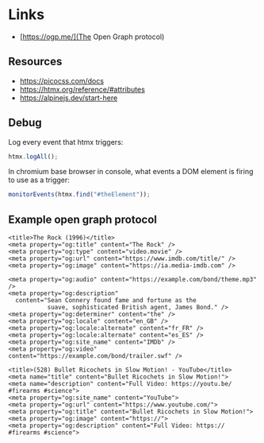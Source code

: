 # Links

- [https://ogp.me/](The Open Graph protocol)


## Resources

- https://picocss.com/docs
- https://htmx.org/reference/#attributes
- https://alpinejs.dev/start-here


## Debug

Log every event that htmx triggers:

```javascript
htmx.logAll();
```

In chromium base browser in console, what events 
a DOM element is firing to use as a trigger:

```javascript
monitorEvents(htmx.find("#theElement"));
```


## Example open graph protocol

```
<title>The Rock (1996)</title>
<meta property="og:title" content="The Rock" />
<meta property="og:type" content="video.movie" />
<meta property="og:url" content="https://www.imdb.com/title/" />
<meta property="og:image" content="https://ia.media-imdb.com" />

<meta property="og:audio" content="https://example.com/bond/theme.mp3" />
<meta property="og:description" 
  content="Sean Connery found fame and fortune as the
           suave, sophisticated British agent, James Bond." />
<meta property="og:determiner" content="the" />
<meta property="og:locale" content="en_GB" />
<meta property="og:locale:alternate" content="fr_FR" />
<meta property="og:locale:alternate" content="es_ES" />
<meta property="og:site_name" content="IMDb" />
<meta property="og:video" content="https://example.com/bond/trailer.swf" />

<title>(528) Bullet Ricochets in Slow Motion! - YouTube</title>
<meta name="title" content="Bullet Ricochets in Slow Motion!">
<meta name="description" content="Full Video: https://youtu.be/ #firearms #science">
<meta property="og:site_name" content="YouTube">
<meta property="og:url" content="https://www.youtube.com/">
<meta property="og:title" content="Bullet Ricochets in Slow Motion!">
<meta property="og:image" content="https://">
<meta property="og:description" content="Full Video: https:// #firearms #science">
```